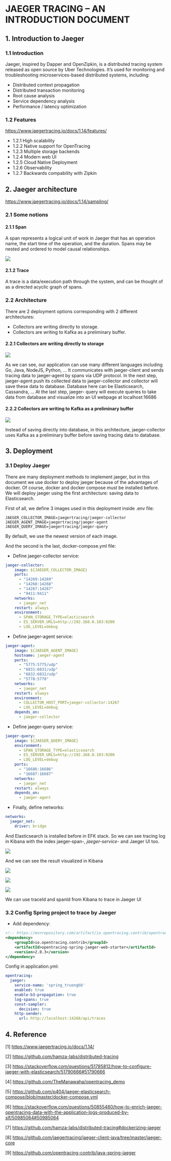 # JAEGER TRACING – AN INTRODUCTION DOCUMENT


##  1. Introduction to Jaeger

### 1.1 Introduction

Jaeger, inspired by Dapper and OpenZipkin, is a distributed tracing system released as open source by Uber Technologies. It’s used for monitoring and troubleshooting microservices-based distributed systems, including:

- Distributed context propagation
- Distributed transaction monitoring
- Root cause analysis
- Service dependency analysis
- Performance / latency optimization

### 1.2 Features

<https://www.jaegertracing.io/docs/1.14/features/>

 - 1.2.1 High scalability
- 1.2.2 Native support for OpenTracing
- 1.2.3 Multiple storage backends
- 1.2.4 Modern web UI
- 1.2.5 Cloud Native Deployment
- 1.2.6 Observability
- 1.2.7 Backwards compability with Zipkin



## 2. Jaeger architecture

<https://www.jaegertracing.io/docs/1.14/sampling/>

### 2.1 Some notions

#### 2.1.1 Span

A span represents a logical unit of work in Jaeger that has an operation name, the start time of the operation, and the duration. Spans may be nested and ordered to model causal relationships.

![](./image/1.png)


#### 2.1.2 Trace

A trace is a data/execution path through the system, and can be thought of as a directed acyclic graph of spans.


### 2.2 Architecture

There are 2 deployment options corresponding with 2 different architectures: 

- Collectors are writing directly to storage.
- Collectors are writing to Kafka as a preliminary buffer.

#### 2.2.1  Collectors are writing directly to storage

![](./image/2.png)

As we can see, our application can use many different languages including Go, Java, NodeJS, Python, … It communicates with jaeger-client and sends tracing data to jaeger-agent by spans via UDP protocol. In the next step, jaeger-agent push its collected data to jaeger-collector and collector will save these data to database. Database here can be Elasticsearch, Cassandra, … At the last step, jaeger- query will execute queries to take data from database and visualize into an UI webpage at localhost:16686

#### 2.2.2  Collectors are writing to Kafka as a preliminary buffer

![](./image/3.png)

Instead of saving directly into database, in this architecture, jaeger-collector uses Kafka as a preliminary buffer before saving tracing data to database.


## 3. Deployment

### 3.1 Deploy Jaeger

There are many deployment methods to implement jaeger, but in this document we use docker to deploy jaeger because of the advantages of docker. Of course, docker and docker compose must be installed before. We will deploy jaeger using the first architecture: saving data to Elasticsearch.

First of all, we define 3 images used in this deployment inside .env file:

```properties
JAEGER_COLLECTOR_IMAGE=jaegertracing/jaeger-collector
JAEGER_AGENT_IMAGE=jaegertracing/jaeger-agent
JAEGER_QUERY_IMAGE=jaegertracing/jaeger-query
```

By default, we use the newest version of each image.

And the second is the last, docker-compose.yml file:

- Define jaeger-collector service:

```yml
jaeger-collector:
    image: ${JAEGER_COLLECTOR_IMAGE}
    ports:
      - "14269:14269"
      - "14268:14268"
      - "14267:14267"
      - "9411:9411"
    networks:
      - jaeger_net
    restart: always
    environment:
      - SPAN_STORAGE_TYPE=elasticsearch
      - ES_SERVER_URLS=http://192.168.0.103:9200
      - LOG_LEVEL=debug
```

- Define jaeger-agent service:

```yml
jaeger-agent:
    image: ${JAEGER_AGENT_IMAGE}
    hostname: jaeger-agent
    ports:
      - "5775:5775/udp"
      - "6831:6831/udp"
      - "6832:6832/udp"
      - "5778:5778"
    networks:
      - jaeger_net
    restart: always
    environment:
      - COLLECTOR_HOST_PORT=jaeger-collector:14267
      - LOG_LEVEL=debug
    depends_on:
      - jaeger-collector
```

- Define jaeger-query service:

```yml
jaeger-query:
    image: ${JAEGER_QUERY_IMAGE}
    environment:
      - SPAN_STORAGE_TYPE=elasticsearch
      - ES_SERVER_URLS=http://192.168.0.103:9200
      - LOG_LEVEL=debug
    ports:
      - "16686:16686"
      - "16687:16687"
    networks:
      - jaeger_net
    restart: always
    depends_on:
      - jaeger-agent
```

- Finally, define networks:

```yml
networks:
  jaeger_net:
    driver: bridge
```


And Elasticsearch is installed before in EFK stack. So we can see tracing log in Kibana with the index jaeger-span-*, jaeger-service-* and Jaeger UI too.

![](./image/9.png)

And we can see the result visualized in Kibana

![](./image/10.png)

![](./image/11.png)

![](./image/12.png)

We can use traceId and spanId from Kibana to trace in Jaeger UI


### 3.2 Config Spring project to trace by Jaeger

- Add dependency:

```xml
<!-- https://mvnrepository.com/artifact/io.opentracing.contrib/opentracing-spring-jaeger-web-starter -->
<dependency>
    <groupId>io.opentracing.contrib</groupId>
    <artifactId>opentracing-spring-jaeger-web-starter</artifactId>
    <version>2.0.3</version>
</dependency>
```

Config in application.yml:


```yml
opentracing:
  jaeger:
    service-name: 'spring_truongbb'
    enabled: true
    enable-b3-propagation: true
    log-spans: true
    const-sampler:
      decision: true
    http-sender:
      url: http://localhost:14268/api/traces
```


## 4. Reference

[1] https://www.jaegertracing.io/docs/1.14/

[2] https://github.com/hamza-labs/distributed-tracing

[3] https://stackoverflow.com/questions/51785812/how-to-configure-jaeger-with-elasticsearch/51790666#51790666

[4] https://github.com/TheManawaha/opentracing_demo

[5] https://github.com/p404/jaeger-elasticsearch-compose/blob/master/docker-compose.yml

[6] https://stackoverflow.com/questions/50855480/how-to-enrich-jaeger-opentracing-data-with-the-application-logs-produced-by-slf/50985064#50985064

[7] https://github.com/hamza-labs/distributed-tracing#dockerizing-jaeger

[8] https://github.com/jaegertracing/jaeger-client-java/tree/master/jaeger-core

[9] https://github.com/opentracing-contrib/java-spring-jaeger

